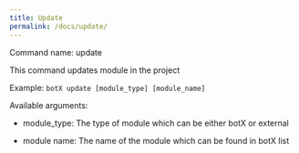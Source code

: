 ```yaml
---
title: Update
permalink: /docs/update/
---
```


Command name: update

This command updates module in the project

Example: `botX update [module_type] [module_name]`

Available arguments: 

* module_type: The type of module which can be either botX or external

* module name: The name of the module which can be found in botX list


